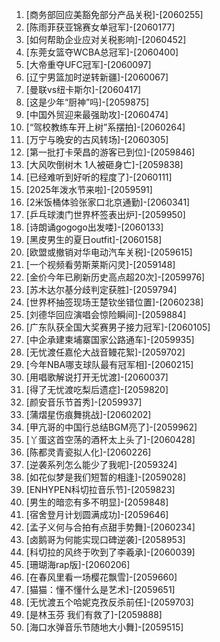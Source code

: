
1. [商务部回应美豁免部分产品关税]-[2060255]
1. [陈雨菲获亚锦赛女单冠军]-[2060177]
1. [如何帮助企业应对关税影响]-[2060452]
1. [东莞女篮夺WCBA总冠军]-[2060400]
1. [大帝重夺UFC冠军]-[2060097]
1. [辽宁男篮加时逆转新疆]-[2060067]
1. [曼联vs纽卡斯尔]-[2060417]
1. [这是少年“厨神”吗]-[2059875]
1. [中国外贸迎来最强助攻]-[2060474]
1. [“驾校教练车开上树”系摆拍]-[2060264]
1. [万宁与晚安的古风转场]-[2060305]
1. [第一批打卡荣昌的游客已到位]-[2059846]
1. [大风吹倒树木 1人被砸身亡]-[2059838]
1. [已经难听到好听的程度了]-[2060111]
1. [2025年泼水节来啦]-[2059591]
1. [2米饭桶体验张家口北京通勤]-[2060341]
1. [乒乓球澳门世界杯签表出炉]-[2059950]
1. [诗朗诵gogogo出发喽]-[2060133]
1. [黑皮男生的夏日outfit]-[2060158]
1. [欧盟或撤销对华电动汽车关税]-[2059615]
1. [一个视频看劳斯莱斯闪灵]-[2059148]
1. [金价今年已刷新历史高点超20次]-[2059976]
1. [苏木达尔基分歧判定获胜]-[2059794]
1. [世界杯抽签现场王楚钦坐错位置]-[2060238]
1. [刘德华回应演唱会惊险瞬间]-[2059884]
1. [广东队获全国大奖赛男子接力冠军]-[2060105]
1. [中企承建柬埔寨国家公路通车]-[2059935]
1. [无忧渡任嘉伦大战音鳗花絮]-[2059702]
1. [今年NBA哪支球队最有冠军相]-[2060215]
1. [用唱歌解说打开无忧渡]-[2060037]
1. [得了无忧渡吃梨后遗症]-[2059820]
1. [颜安音乐节首秀]-[2059937]
1. [蒲熠星伤痕舞挑战]-[2060202]
1. [甲亢哥的中国行总结BGM亮了]-[2059962]
1. [丫蛋这首空荡的酒杯太上头了]-[2060428]
1. [陈都灵青瓷拟人化]-[2060226]
1. [逆袭系列怎么能少了我呢]-[2059324]
1. [如花似梦是我们短暂的相逢]-[2059028]
1. [ENHYPEN科切拉音乐节]-[2059823]
1. [男生的暗恋有多不明显]-[2059848]
1. [宿舍登月计划圆满成功]-[2059646]
1. [孟子义何与合拍有点甜手势舞]-[2060234]
1. [卤鹅哥为何能实现口碑逆袭]-[2058953]
1. [科切拉的风终于吹到了李羲承]-[2060039]
1. [珊瑚海rap版]-[2060206]
1. [在春风里看一场樱花飘雪]-[2059660]
1. [猫猫：懂不懂什么是艺术]-[2059651]
1. [无忧渡五个哈妮克孜反杀前任]-[2059703]
1. [是林玉芬 我们有救了]-[2059888]
1. [海口水弹音乐节随地大小舞]-[2059515]